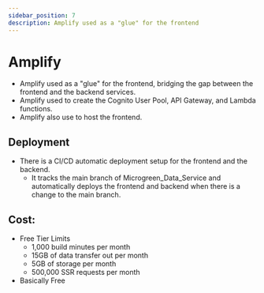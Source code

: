 ```yaml
---
sidebar_position: 7
description: Amplify used as a "glue" for the frontend
---
```


# Amplify
- Amplify used as a "glue" for the frontend, bridging the gap between the frontend and the backend services.
- Amplify used to create the Cognito User Pool, API Gateway, and Lambda functions.
- Amplify also use to host the frontend.
## Deployment
- There is a CI/CD automatic deployment setup for the frontend and the backend. 
    - It tracks the main branch of Microgreen_Data_Service and automatically deploys the frontend and backend when there is a change to the main branch.
## Cost:
- Free Tier Limits
    - 1,000 build minutes per month
    - 15GB of data transfer out per month
    - 5GB of storage per month
    - 500,000 SSR requests per month
- Basically Free
